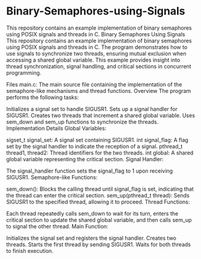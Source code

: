 # Binary-Semaphores-using-Signals
This repository contains an example implementation of binary semaphores using POSIX signals and threads in C.
Binary Semaphores Using Signals
This repository contains an example implementation of binary semaphores using POSIX signals and threads in C. The program demonstrates how to use signals to synchronize two threads, ensuring mutual exclusion when accessing a shared global variable. This example provides insight into thread synchronization, signal handling, and critical sections in concurrent programming.

Files
main.c: The main source file containing the implementation of the semaphore-like mechanisms and thread functions.
Overview
The program performs the following tasks:

Initializes a signal set to handle SIGUSR1.
Sets up a signal handler for SIGUSR1.
Creates two threads that increment a shared global variable.
Uses sem_down and sem_up functions to synchronize the threads.
Implementation Details
Global Variables:

sigset_t signal_set: A signal set containing SIGUSR1.
int signal_flag: A flag set by the signal handler to indicate the reception of a signal.
pthread_t thread1, thread2: Thread identifiers for the two threads.
int global: A shared global variable representing the critical section.
Signal Handler:

The signal_handler function sets the signal_flag to 1 upon receiving SIGUSR1.
Semaphore-like Functions:

sem_down(): Blocks the calling thread until signal_flag is set, indicating that the thread can enter the critical section.
sem_up(pthread_t thread): Sends SIGUSR1 to the specified thread, allowing it to proceed.
Thread Functions:

Each thread repeatedly calls sem_down to wait for its turn, enters the critical section to update the shared global variable, and then calls sem_up to signal the other thread.
Main Function:

Initializes the signal set and registers the signal handler.
Creates two threads.
Starts the first thread by sending SIGUSR1.
Waits for both threads to finish execution.
